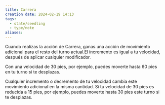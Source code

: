 ```yaml
---
title: Carrera
creation date: 2024-02-19 14:13
tags:
  - state/seedling
  - type/note
aliases:
---
```

  
Cuando realizas la acción de Carrera, ganas una acción de movimiento adicional para el resto del turno actual.El incremento es igual a tu velocidad, después de aplicar cualquier modificador. 

Con una velocidad de 30 pies, por ejemplo, puedes moverte hasta 60 pies en tu turno si te desplazas.  

Cualquier incremento o decremento de tu velocidad cambia este movimiento adicional en la misma cantidad. Si tu velocidad de 30 pies es reducida a 15 pies, por ejemplo, puedes moverte hasta 30 pies este turno si te desplazas. 

